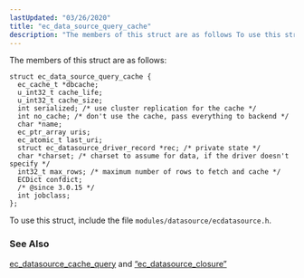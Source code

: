 ```yaml
---
lastUpdated: "03/26/2020"
title: "ec_data_source_query_cache"
description: "The members of this struct are as follows To use this struct include the file modules datasource ecdatasource h ec datasource cache query and Section 68 26 ec datasource closure..."
---
```


The members of this struct are as follows:

```
struct ec_data_source_query_cache {
  ec_cache_t *dbcache;
  u_int32_t cache_life;
  u_int32_t cache_size;
  int serialized; /* use cluster replication for the cache */
  int no_cache; /* don't use the cache, pass everything to backend */
  char *name;
  ec_ptr_array uris;
  ec_atomic_t last_uri;
  struct ec_datasource_driver_record *rec; /* private state */
  char *charset; /* charset to assume for data, if the driver doesn't specify */
  int32_t max_rows; /* maximum number of rows to fetch and cache */
  ECDict confdict;
  /* @since 3.0.15 */
  int jobclass;
};
```

To use this struct, include the file `modules/datasource/ecdatasource.h`.

### <a name="idp46551616"></a> See Also

[ec_datasource_cache_query](/momentum/3/3-api/apis-ec-datasource-cache-query) and [“ec_datasource_closure”](/momentum/3/3-api/structs-ec-datasource-closure)